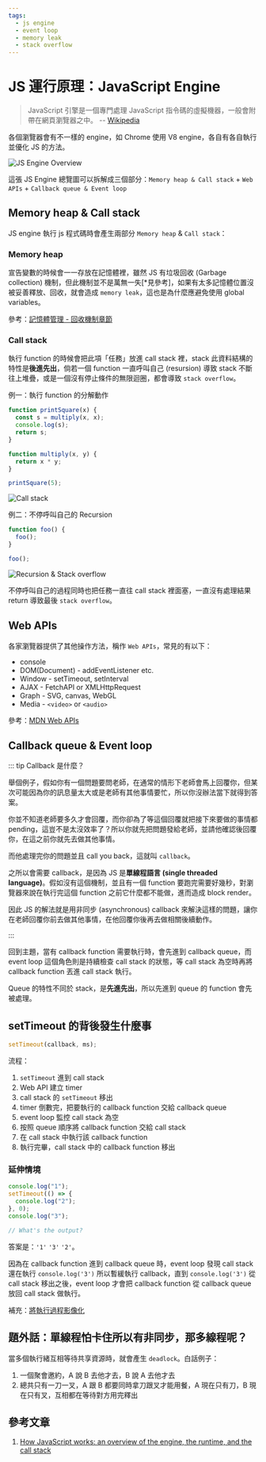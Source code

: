 ```yaml
---
tags:
  - js engine
  - event loop
  - memory leak
  - stack overflow
---
```


# JS 運行原理：JavaScript Engine

<Tags :tags="$page.frontmatter.tags" />

> JavaScript 引擎是一個專門處理 JavaScript 指令碼的虛擬機器，一般會附帶在網頁瀏覽器之中。
> -- [Wikipedia](https://zh.wikipedia.org/wiki/JavaScript%E5%BC%95%E6%93%8E)

各個瀏覽器會有不一樣的 engine，如 Chrome 使用 V8 engine，各自有各自執行並優化 JS 的方法。

![JS Engine Overview](../../.vuepress/assets/images/js-engine-overview.png)

這張 JS Engine 總覽圖可以拆解成三個部分：`Memory heap & Call stack` + `Web APIs` + `Callback queue & Event loop`

## Memory heap & Call stack

JS engine 執行 js 程式碼時會產生兩部分 `Memory heap` & `Call stack`：

### Memory heap

宣告變數的時候會一一存放在記憶體裡，雖然 JS 有垃圾回收 (Garbage collection) 機制，但此機制並不是萬無一失[*見參考]，如果有太多記憶體位置沒被妥善釋放、回收，就會造成 `memory leak`，這也是為什麼應避免使用 global variables。

參考：[記憶體管理 - 回收機制章節](https://developer.mozilla.org/zh-TW/docs/Web/JavaScript/Memory_Management)

### Call stack

執行 function 的時候會把此項「任務」放進 call stack 裡，stack 此資料結構的特性是**後進先出**，倘若一個 function 一直呼叫自己 (resursion) 導致 stack 不斷往上堆疊，或是一個沒有停止條件的無限迴圈，都會導致 `stack overflow`。

例一：執行 function 的分解動作

```jsx
function printSquare(x) {
  const s = multiply(x, x);
  console.log(s);
  return s;
}

function multiply(x, y) {
  return x * y;
}

printSquare(5);
```

![Call stack](../../.vuepress/assets/images/js-engine-callstack.png)

例二：不停呼叫自己的 Recursion

```jsx
function foo() {
  foo();
}

foo();
```

![Recursion & Stack overflow](../../.vuepress/assets/images/js-engine-stackoverflow.png)

不停呼叫自己的過程同時也把任務一直往 call stack 裡面塞，一直沒有處理結果 return 導致最後 `stack overflow`。

## Web APIs

各家瀏覽器提供了其他操作方法，稱作 `Web APIs`，常見的有以下：

- console
- DOM(Document) - addEventListener etc.
- Window - setTimeout, setInterval
- AJAX - FetchAPI or XMLHttpRequest
- Graph - SVG, canvas, WebGL
- Media - `<video>` or `<audio>`

參考：[MDN Web APIs](https://developer.mozilla.org/zh-TW/docs/Web/API)

## Callback queue & Event loop

::: tip Callback 是什麼？

舉個例子，假如你有一個問題要問老師，在通常的情形下老師會馬上回覆你，但某次可能因為你的訊息量太大或是老師有其他事情要忙，所以你沒辦法當下就得到答案。

你並不知道老師要多久才會回覆，而你卻為了等這個回覆就把接下來要做的事情都 pending，這豈不是太沒效率了？所以你就先把問題發給老師，並請他確認後回覆你，在這之前你就先去做其他事情。

而他處理完你的問題並且 call you back，這就叫 `callback`。

之所以會需要 callback，是因為 JS 是**單線程語言 (single threaded language)**。假如沒有這個機制，並且有一個 function 要跑完需要好幾秒，對瀏覽器來說在執行完這個 function 之前它什麼都不能做，進而造成 block render。

因此 JS 的解法就是用非同步 (asynchronous) callback 來解決這樣的問題，讓你在老師回覆你前去做其他事情，在他回覆你後再去做相關後續動作。

:::

回到主題，當有 callback function 需要執行時，會先進到 callback queue，而 event loop 這個角色則是持續檢查 call stack 的狀態，等 call stack 為空時再將 callback function 丟進 call stack 執行。

Queue 的特性不同於 stack，是**先進先出**，所以先進到 queue 的 function 會先被處理。

## setTimeout 的背後發生什麼事

```jsx
setTimeout(callback, ms);
```

流程：

1. `setTimeout` 進到 call stack
2. Web API 建立 timer
3. call stack 的 `setTimeout` 移出
4. timer 倒數完，把要執行的 callback function 交給 callback queue
5. event loop 監控 call stack 為空
6. 按照 queue 順序將 callback function 交給 call stack
7. 在 call stack 中執行該 callback function
8. 執行完畢，call stack 中的 callback function 移出

### 延伸情境

```jsx
console.log("1");
setTimeout(() => {
  console.log("2");
}, 0);
console.log("3");

// What's the output?
```

答案是：`'1'` `'3'` `'2'`。

因為在 callback function 進到 callback queue 時，event loop 發現 call stack 還在執行 `console.log('3')` 所以暫緩執行 callback，直到 `console.log('3')` 從 call stack 移出之後，event loop 才會把 callback function 從 callback queue 放回 call stack 做執行。

補充：[將執行過程影像化](http://latentflip.com/loupe/?code=JC5vbignYnV0dG9uJywgJ2NsaWNrJywgZnVuY3Rpb24gb25DbGljaygpIHsKICAgIHNldFRpbWVvdXQoZnVuY3Rpb24gdGltZXIoKSB7CiAgICAgICAgY29uc29sZS5sb2coJ1lvdSBjbGlja2VkIHRoZSBidXR0b24hJyk7ICAgIAogICAgfSwgMjAwMCk7Cn0pOwoKY29uc29sZS5sb2coIkhpISIpOwoKc2V0VGltZW91dChmdW5jdGlvbiB0aW1lb3V0KCkgewogICAgY29uc29sZS5sb2coIkNsaWNrIHRoZSBidXR0b24hIik7Cn0sIDUwMDApOwoKY29uc29sZS5sb2coIldlbGNvbWUgdG8gbG91cGUuIik7!!!PGJ1dHRvbj5DbGljayBtZSE8L2J1dHRvbj4%3D)

## 題外話：單線程怕卡住所以有非同步，那多線程呢？

當多個執行緒互相等待共享資源時，就會產生 `deadlock`。白話例子：

1. 一個聚會邀約，A 說 B 去他才去，B 說 A 去他才去
2. 總共只有一刀一叉，A 跟 B 都要同時拿刀跟叉才能用餐，A 現在只有刀，B 現在只有叉，互相都在等待對方用完釋出

## 參考文章

1. [How JavaScript works: an overview of the engine, the runtime, and the call stack](https://blog.sessionstack.com/how-does-javascript-actually-work-part-1-b0bacc073cf)

<CustomVssue :title="$page.title" />
